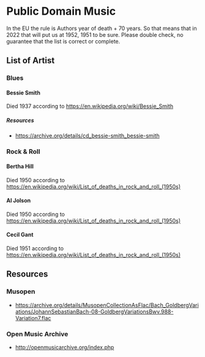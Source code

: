# Public Domain Music
In the EU the rule is Authors year of death + 70 years.
So that means that in 2022 that will put us at 1952, 1951 to be sure.
Please double check, no guarantee that the list is correct or complete.
## List of Artist
### Blues
#### Bessie Smith
Died 1937 according to https://en.wikipedia.org/wiki/Bessie_Smith
##### Resources
- https://archive.org/details/cd_bessie-smith_bessie-smith
### Rock & Roll
#### Bertha Hill
Died 1950 according to https://en.wikipedia.org/wiki/List_of_deaths_in_rock_and_roll_(1950s)
#### Al Jolson
Died 1950 according to https://en.wikipedia.org/wiki/List_of_deaths_in_rock_and_roll_(1950s)
#### Cecil Gant
Died 1951 according to https://en.wikipedia.org/wiki/List_of_deaths_in_rock_and_roll_(1950s)
## Resources
### Musopen 
- https://archive.org/details/MusopenCollectionAsFlac/Bach_GoldbergVariations/JohannSebastianBach-08-GoldbergVariationsBwv.988-Variation7.flac
### Open Music Archive
- http://openmusicarchive.org/index.php
